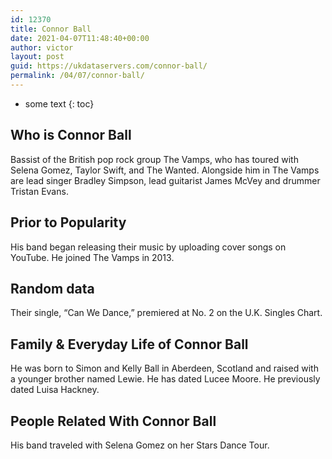 ```yaml
---
id: 12370
title: Connor Ball
date: 2021-04-07T11:48:40+00:00
author: victor
layout: post
guid: https://ukdataservers.com/connor-ball/
permalink: /04/07/connor-ball/
---
```


* some text
{: toc}


## Who is Connor Ball



Bassist of the British pop rock group The Vamps, who has toured with Selena Gomez, Taylor Swift, and The Wanted. Alongside him in The Vamps are lead singer Bradley Simpson, lead guitarist James McVey and drummer Tristan Evans. 

                
                
                
## Prior to Popularity



His band began releasing their music by uploading cover songs on YouTube. He joined The Vamps in 2013.

                
                
                
## Random data



Their single, &#8220;Can We Dance,&#8221; premiered at No. 2 on the U.K. Singles Chart. 

                
                
                
## Family & Everyday Life of Connor Ball



He was born to Simon and Kelly Ball in Aberdeen, Scotland and raised with a younger brother named Lewie. He has dated Lucee Moore. He previously dated Luisa Hackney.

                
                
                
## People Related With Connor Ball



His band traveled with Selena Gomez on her Stars Dance Tour. 

                
              
            
          
          
          